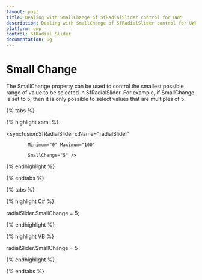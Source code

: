 ```yaml
---
layout: post
title: Dealing with SmallChange of SfRadialSlider control for UWP
description: Dealing with SmallChange of SfRadialSlider control for UWP
platform: uwp
control: SfRadial Slider 
documentation: ug
---
```



# Small Change 

The SmallChange property can be used to control the smallest possible range of value to be selected in SfRadialSlider.  For example, if SmallChange is set to 5, then it is only possible to select values that are multiples of 5. 

{% tabs %}

{% highlight xaml %}

<syncfusion:SfRadialSlider x:Name="radialSlider"

            Minimum="0" Maximum="100"  

            SmallChange="5" />

{% endhighlight %}

{% endtabs %}

{% tabs %}

{% highlight C# %}

radialSlider.SmallChange = 5;

{% endhighlight %}

{% highlight VB %}

radialSlider.SmallChange = 5

{% endhighlight %}

{% endtabs %}
